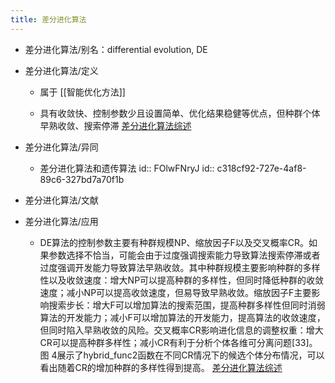 ```yaml
---
title: 差分进化算法
---
```


- 差分进化算法/别名：differential evolution, DE

- 差分进化算法/定义
	 - 属于 [[智能优化方法]]

	 - 具有收敛快、控制参数少且设置简单、优化结果稳健等优点，但种群个体早熟收敛、搜索停滞 [差分进化算法综述](http://html.rhhz.net/tis/html/201605015.htm#outline_anchor_13)

- 差分进化算法/异同
	 - 差分进化算法和遗传算法
id:: FOlwFNryJ
id:: c318cf92-727e-4af8-89c6-327bd7a70f1b

- 差分进化算法/文献

- 差分进化算法/应用
	 - DE算法的控制参数主要有种群规模NP、缩放因子F以及交叉概率CR。如果参数选择不恰当，可能会由于过度强调搜索能力导致算法搜索停滞或者过度强调开发能力导致算法早熟收敛。其中种群规模主要影响种群的多样性以及收敛速度：增大NP可以提高种群的多样性，但同时降低种群的收敛速度；减小NP可以提高收敛速度，但易导致早熟收敛。缩放因子F主要影响搜索步长：增大F可以增加算法的搜索范围，提高种群多样性但同时消弱算法的开发能力；减小F可以增加算法的开发能力，提高算法的收敛速度，但同时陷入早熟收敛的风险。交叉概率CR影响进化信息的调整权重：增大CR可以提高种群多样性；减小CR有利于分析个体各维可分离问题[33]。图 4展示了hybrid_func2函数在不同CR情况下的候选个体分布情况，可以看出随着CR的增加种群的多样性得到提高。 [差分进化算法综述](http://html.rhhz.net/tis/html/201605015.htm#outline_anchor_13)

